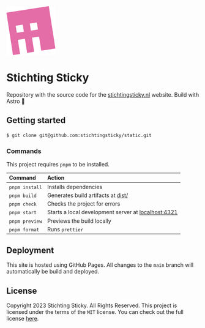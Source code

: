 <img
  src="./src/assets/logo.svg"
  alt="Stichting Sticky's logo"
  width="128px"
  height="128px" />

# Stichting Sticky

Repository with the source code for the [stichtingsticky.nl](https://stichtingsticky.nl/) website. Build with Astro 🚀

## Getting started

```bash
$ git clone git@github.com:stichtingsticky/static.git
```

### Commands

This project requires `pnpm` to be installed.

| Command        | Action                                                                       |
| :------------- | :--------------------------------------------------------------------------- |
| `pnpm install` | Installs dependencies                                                        |
| `pnpm build`   | Generates build artifacts at [dist/](./dist/)                                |
| `pnpm check`   | Checks the project for errors                                                |
| `pnpm start`   | Starts a local development server at [localhost:4321](https:localhost:4321/) |
| `pnpm preview` | Previews the build locally                                                   |
| `pnpm format`  | Runs `prettier`                                                              |

## Deployment

This site is hosted using GitHub Pages. All changes to the `main` branch will automatically be build and deployed.

## License

Copyright 2023 Stichting Sticky. All Rights Reserved. This project is licensed under the terms of the `MIT` license. You can check out the full license [here](./LICENSE).
